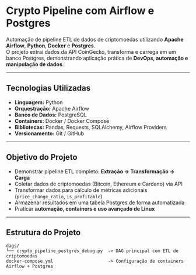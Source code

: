 # Crypto Pipeline com Airflow e Postgres

Automação de pipeline ETL de dados de criptomoedas utilizando **Apache Airflow**, **Python**, **Docker** e **Postgres**.  
O projeto extrai dados da API CoinGecko, transforma e carrega em um banco Postgres, demonstrando aplicação prática de **DevOps, automação e manipulação de dados**.

---

## Tecnologias Utilizadas

- **Linguagem:** Python  
- **Orquestração:** Apache Airflow  
- **Banco de Dados:** PostgreSQL  
- **Containers:** Docker / Docker Compose  
- **Bibliotecas:** Pandas, Requests, SQLAlchemy, Airflow Providers  
- **Versionamento:** Git / GitHub  

---

## Objetivo do Projeto

- Demonstrar pipeline ETL completo: **Extração → Transformação → Carga**  
- Coletar dados de criptomoedas (Bitcoin, Ethereum e Cardano) via API  
- Transformar dados para cálculo de métricas adicionais (`price_change_ratio`, `is_profitable`)  
- Armazenar resultados em uma tabela Postgres de forma automatizada  
- Praticar **automação, containers e uso avançado de Linux**  

---

## Estrutura do Projeto

```text
dags/
└── crypto_pipeline_postgres_debug.py  -> DAG principal com ETL de criptomoedas
docker-compose.yml                     -> Configuração de containers Airflow + Postgres
